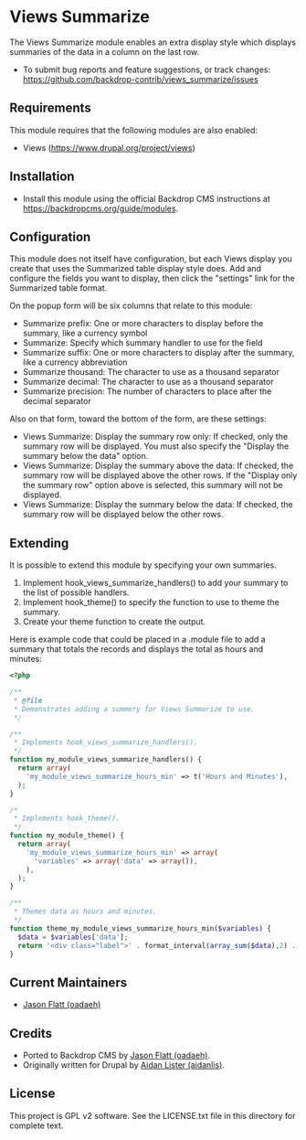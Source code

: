 Views Summarize
===============

The Views Summarize module enables an extra display style which displays
summaries of the data in a column on the last row.

 * To submit bug reports and feature suggestions, or track changes:
   https://github.com/backdrop-contrib/views_summarize/issues

Requirements
------------

This module requires that the following modules are also enabled:

 * Views (https://www.drupal.org/project/views)

Installation
------------

- Install this module using the official Backdrop CMS instructions at
  https://backdropcms.org/guide/modules.

Configuration
-------------

This module does not itself have configuration, but each Views display you
create that uses the Summarized table display style does. Add and configure the
fields you want to display, then click the "settings" link for the Summarized
table format.

On the popup form will be six columns that relate to this module:
 * Summarize prefix: One or more characters to display before the summary, like
   a currency symbol
 * Summarize: Specify which summary handler to use for the field
 * Summarize suffix: One or more characters to display after the summary, like a
   currency abbreviation
 * Summarize thousand: The character to use as a thousand separator
 * Summarize decimal: The character to use as a thousand separator
 * Summarize precision: The number of characters to place after the decimal
   separator

Also on that form, toward the bottom of the form, are these settings:
- Views Summarize: Display the summary row only: If checked, only the summary
  row will be displayed. You must also specify the "Display the summary below
  the data" option.
- Views Summarize: Display the summary above the data: If checked, the summary
  row will be displayed above the other rows. If the "Display only the summary
  row" option above is selected, this summary will not be displayed.
- Views Summarize: Display the summary below the data: If checked, the summary
  row will be displayed below the other rows.

Extending
---------

It is possible to extend this module by specifying your own summaries.

1. Implement hook_views_summarize_handlers() to add your summary to the list of
   possible handlers.
2. Implement hook_theme() to specify the function to use to theme the summary.
3. Create your theme function to create the output.

Here is example code that could be placed in a .module file to add a summary
that totals the records and displays the total as hours and minutes:

```php
<?php

/**
 * @file
 * Demonstrates adding a summery for Views Summarize to use.
 */

/**
 * Implements hook_views_summarize_handlers().
 */
function my_module_views_summarize_handlers() {
  return array(
    'my_module_views_summarize_hours_min' => t('Hours and Minutes'),
  );
}

/*
 * Implements hook_theme().
 */
function my_module_theme() {
  return array(
    'my_module_views_summarize_hours_min' => array(
      'variables' => array('data' => array()),
    ),
  );
}

/**
 * Themes data as hours and minutes.
 */
function theme_my_module_views_summarize_hours_min($variables) {
  $data = $variables['data'];
  return '<div class="label">' . format_interval(array_sum($data),2) . '</div>';
}
```

Current Maintainers
-------------------

- [Jason Flatt (oadaeh)](https://github.com/oadaeh)

Credits
-------

- Ported to Backdrop CMS by [Jason Flatt (oadaeh)](https://github.com/oadaeh).
- Originally written for Drupal by [Aidan Lister (aidanlis)](https://www.drupal.org/u/aidanlis).

License
-------

This project is GPL v2 software.
See the LICENSE.txt file in this directory for complete text.
